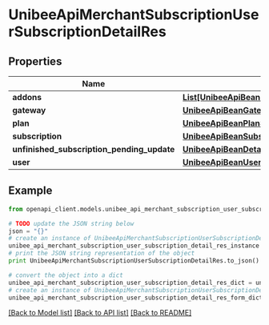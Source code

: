 # UnibeeApiMerchantSubscriptionUserSubscriptionDetailRes


## Properties

Name | Type | Description | Notes
------------ | ------------- | ------------- | -------------
**addons** | [**List[UnibeeApiBeanPlanAddonDetail]**](UnibeeApiBeanPlanAddonDetail.md) | Plan Addon | [optional] 
**gateway** | [**UnibeeApiBeanGatewaySimplify**](UnibeeApiBeanGatewaySimplify.md) |  | [optional] 
**plan** | [**UnibeeApiBeanPlanSimplify**](UnibeeApiBeanPlanSimplify.md) |  | [optional] 
**subscription** | [**UnibeeApiBeanSubscriptionSimplify**](UnibeeApiBeanSubscriptionSimplify.md) |  | [optional] 
**unfinished_subscription_pending_update** | [**UnibeeApiBeanDetailSubscriptionPendingUpdateDetail**](UnibeeApiBeanDetailSubscriptionPendingUpdateDetail.md) |  | [optional] 
**user** | [**UnibeeApiBeanUserAccountSimplify**](UnibeeApiBeanUserAccountSimplify.md) |  | [optional] 

## Example

```python
from openapi_client.models.unibee_api_merchant_subscription_user_subscription_detail_res import UnibeeApiMerchantSubscriptionUserSubscriptionDetailRes

# TODO update the JSON string below
json = "{}"
# create an instance of UnibeeApiMerchantSubscriptionUserSubscriptionDetailRes from a JSON string
unibee_api_merchant_subscription_user_subscription_detail_res_instance = UnibeeApiMerchantSubscriptionUserSubscriptionDetailRes.from_json(json)
# print the JSON string representation of the object
print UnibeeApiMerchantSubscriptionUserSubscriptionDetailRes.to_json()

# convert the object into a dict
unibee_api_merchant_subscription_user_subscription_detail_res_dict = unibee_api_merchant_subscription_user_subscription_detail_res_instance.to_dict()
# create an instance of UnibeeApiMerchantSubscriptionUserSubscriptionDetailRes from a dict
unibee_api_merchant_subscription_user_subscription_detail_res_form_dict = unibee_api_merchant_subscription_user_subscription_detail_res.from_dict(unibee_api_merchant_subscription_user_subscription_detail_res_dict)
```
[[Back to Model list]](../README.md#documentation-for-models) [[Back to API list]](../README.md#documentation-for-api-endpoints) [[Back to README]](../README.md)


